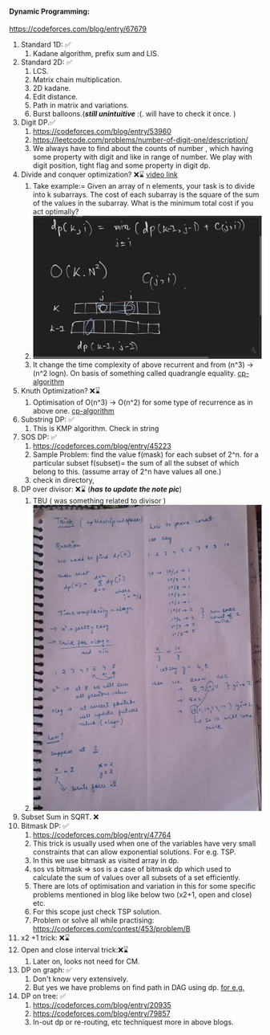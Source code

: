 #### Dynamic Programming:
https://codeforces.com/blog/entry/67679

1. Standard 1D: ✅
   1. Kadane algorithm, prefix sum and LIS.
2. Standard 2D: ✅
   1. LCS.
   2. Matrix chain multiplication.
   3. 2D kadane.
   4. Edit distance.
   5. Path in matrix and variations.
   6. Burst balloons.(***still unintuitive*** :(. will have to check it once. )
3. Digit DP.✅
   1. https://codeforces.com/blog/entry/53960
   2. https://leetcode.com/problems/number-of-digit-one/description/
   3. We always have to find about the counts of number , which having some property with digit and like in range of number. We play with digit position, tight flag and some property in digit dp.
4. Divide and conquer optimization? ❌⌛ [video link](https://www.youtube.com/watch?v=Ec3fSWk9JOw&ab_channel=AlgorithmsConquered)
   1. Take example:= Given an array of n elements, your task is to divide into k subarrays. The cost of each subarray is the square of the sum of the values in the subarray. What is the minimum total cost if you act optimally?
   2. ![img.png](img.png) 
   3. It change the time complexity of above recurrent and from (n^3) -> (n^2 logn). On basis of something called quadrangle equality. [cp-algorithm](https://cp-algorithms.com/dynamic_programming/divide-and-conquer-dp.html)
5. Knuth Optimization? ❌⌛
   1. Optimisation of O(n^3) -> O(n^2) for some type of recurrence as in above one. [cp-algorithm](https://cp-algorithms.com/dynamic_programming/knuth-optimization.html) 
6. Substring DP: ✅
   1. This is KMP algorithm. Check in string
7. SOS DP: ✅
   1. https://codeforces.com/blog/entry/45223
   2. Sample Problem: find the value f(mask) for each subset of 2^n. for a particular subset f(subset)= the sum of all the subset of which belong to this. (assume array of 2^n have values all one.)
   3. check in directory,  
8. DP over divisor: ❌⌛ (***has to update the note pic***)
   1. TBU ( was something related to divisor )
   2. ![alt_text](./dp_over_divisor.jpeg)
9. Subset Sum in SQRT. ❌
10. Bitmask DP: ✅
    1. https://codeforces.com/blog/entry/47764
    2. This trick is usually used when one of the variables have very small constraints that can allow exponential solutions. For e.g. TSP.
    3. In this we use bitmask as visited array in dp.
    4. sos vs bitmask => sos is a case of bitmask dp which used to calculate the sum of values over all subsets of a set efficiently.
    5. There are lots of optimisation and variation in this for some specific problems mentioned in blog like below two (x2+1, open and close) etc.
    6. For this scope just check TSP solution.
    7. Problem or solve all while practising: https://codeforces.com/contest/453/problem/B
11. x2 +1 trick: ❌⌛
12. Open and close interval trick:❌⌛
    1. Later on, looks not need for CM.
13. DP on graph: ✅
    1. Don't know very extensively.
    2. But yes we have problems on find path in DAG using dp. [for e.g.](https://www.geeksforgeeks.org/longest-path-in-a-directed-acyclic-graph-dynamic-programming/)
14. DP on tree: ✅
    1. https://codeforces.com/blog/entry/20935
    2. https://codeforces.com/blog/entry/79857
    3. In-out dp or re-routing, etc techniquest more in above blogs.

